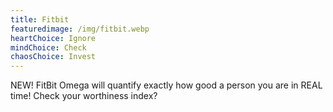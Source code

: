 ```yaml
---
title: Fitbit
featuredimage: /img/fitbit.webp
heartChoice: Ignore
mindChoice: Check
chaosChoice: Invest
---
```

NEW! FitBit Omega will quantify exactly how good a person you are in REAL time!  Check your worthiness index?